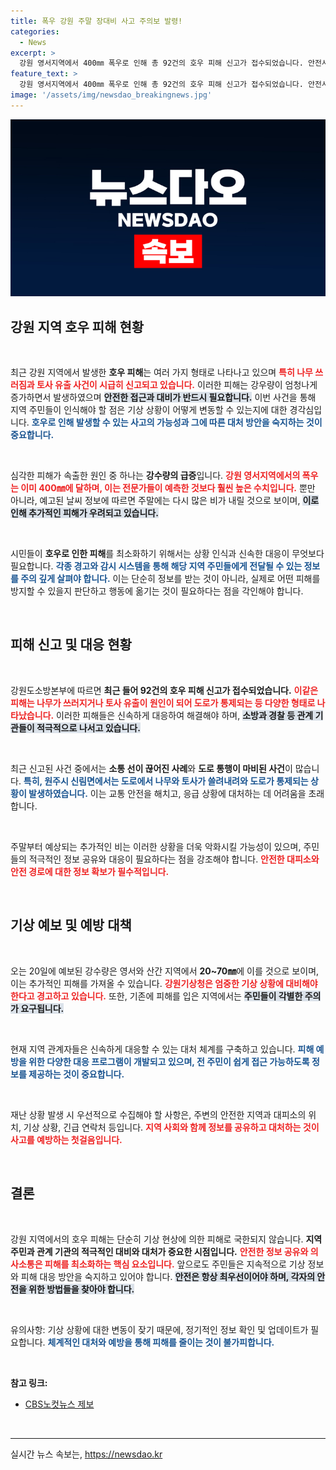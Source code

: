 ```yaml
---
title: 폭우 강원 주말 장대비 사고 주의보 발령!
categories:
  - News
excerpt: >
  강원 영서지역에서 400㎜ 폭우로 인해 총 92건의 호우 피해 신고가 접수되었습니다. 안전사고를 예방하기 위해 주말 추가 장대비 예보에 각별한 주의가 필요합니다.
feature_text: >
  강원 영서지역에서 400㎜ 폭우로 인해 총 92건의 호우 피해 신고가 접수되었습니다. 안전사고를 예방하기 위해 주말 추가 장대비 예보에 각별한 주의가 필요합니다.
image: '/assets/img/newsdao_breakingnews.jpg'
---
```


<p><img src="/assets/img/newsdao_breakingnews.jpg" alt="firstkoreanews 속보" /></p>

<h2 data-ke-size="size26">강원 지역 호우 피해 현황</h2>

<p data-ke-size="size16">&nbsp;</p>

<p>최근 강원 지역에서 발생한 <b>호우 피해</b>는 여러 가지 형태로 나타나고 있으며 <b><span style="color: #ee2323;">특히 나무 쓰러짐과 토사 유출 사건이 시급히 신고되고 있습니다.</span></b> 이러한 피해는 강우량이 엄청나게 증가하면서 발생하였으며 <b><span style="background-color: #21538527;">안전한 접근과 대비가 반드시 필요합니다.</span></b> 이번 사건을 통해 지역 주민들이 인식해야 할 점은 기상 상황이 어떻게 변동할 수 있는지에 대한 경각심입니다. <b><span style="color: #1a5490;">호우로 인해 발생할 수 있는 사고의 가능성과 그에 따른 대처 방안을 숙지하는 것이 중요합니다.</span></b> </p>

<p data-ke-size="size16">&nbsp;</p>

<p>심각한 피해가 속출한 원인 중 하나는 <b>강수량의 급증</b>입니다. <b><span style="color: #ee2323;">강원 영서지역에서의 폭우는 이미 400㎜에 달하며, 이는 전문가들이 예측한 것보다 훨씬 높은 수치입니다.</span></b> 뿐만 아니라, 예고된 날씨 정보에 따르면 주말에는 다시 많은 비가 내릴 것으로 보이며, <b><span style="background-color: #21538527;">이로 인해 추가적인 피해가 우려되고 있습니다.</span></b> </p>

<p data-ke-size="size16">&nbsp;</p>

<p>시민들이 <b>호우로 인한 피해</b>를 최소화하기 위해서는 상황 인식과 신속한 대응이 무엇보다 필요합니다. <b><span style="color: #1a5490;">각종 경고와 감시 시스템을 통해 해당 지역 주민들에게 전달될 수 있는 정보를 주의 깊게 살펴야 합니다.</span></b> 이는 단순히 정보를 받는 것이 아니라, 실제로 어떤 피해를 방지할 수 있을지 판단하고 행동에 옮기는 것이 필요하다는 점을 각인해야 합니다.</p>

<p data-ke-size="size16">&nbsp;</p>

<h2 data-ke-size="size26">피해 신고 및 대응 현황</h2>

<p data-ke-size="size16">&nbsp;</p>

<p>강원도소방본부에 따르면 <b>최근 들어 92건의 호우 피해 신고가 접수되었습니다.</b> <b><span style="color: #ee2323;">이같은 피해는 나무가 쓰러지거나 토사 유출이 원인이 되어 도로가 통제되는 등 다양한 형태로 나타났습니다.</span></b> 이러한 피해들은 신속하게 대응하여 해결해야 하며, <b><span style="background-color: #21538527;">소방과 경찰 등 관계 기관들이 적극적으로 나서고 있습니다.</span></b> </p>

<p data-ke-size="size16">&nbsp;</p>

<p>최근 신고된 사건 중에서는 <b>소통 선이 끊어진 사례</b>와 <b>도로 통행이 마비된 사건</b>이 많습니다. <b><span style="color: #1a5490;">특히, 원주시 신림면에서는 도로에서 나무와 토사가 쓸려내려와 도로가 통제되는 상황이 발생하였습니다.</span></b> 이는 교통 안전을 해치고, 응급 상황에 대처하는 데 어려움을 초래합니다. </p>

<p data-ke-size="size16">&nbsp;</p>

<p>주말부터 예상되는 추가적인 비는 이러한 상황을 더욱 악화시킬 가능성이 있으며, 주민들의 적극적인 정보 공유와 대응이 필요하다는 점을 강조해야 합니다. <b><span style="color: #ee2323;">안전한 대피소와 안전 경로에 대한 정보 확보가 필수적입니다.</span></b> </p>

<p data-ke-size="size16">&nbsp;</p>

<h2 data-ke-size="size26">기상 예보 및 예방 대책</h2>

<p data-ke-size="size16">&nbsp;</p>

<p>오는 20일에 예보된 강수량은 영서와 산간 지역에서 <b>20~70㎜</b>에 이를 것으로 보이며, 이는 추가적인 피해를 가져올 수 있습니다. <b><span style="color: #ee2323;">강원기상청은 엄중한 기상 상황에 대비해야 한다고 경고하고 있습니다.</span></b> 또한, 기존에 피해를 입은 지역에서는 <b><span style="background-color: #21538527;">주민들이 각별한 주의가 요구됩니다.</span></b>  </p>

<p data-ke-size="size16">&nbsp;</p>

<p>현재 지역 관계자들은 신속하게 대응할 수 있는 대처 체계를 구축하고 있습니다. <b><span style="color: #1a5490;">피해 예방을 위한 다양한 대응 프로그램이 개발되고 있으며, 전 주민이 쉽게 접근 가능하도록 정보를 제공하는 것이 중요합니다.</span></b> </p>

<p data-ke-size="size16">&nbsp;</p>

<p>재난 상황 발생 시 우선적으로 수집해야 할 사항은, 주변의 안전한 지역과 대피소의 위치, 기상 상황, 긴급 연락처 등입니다. <b><span style="color: #ee2323;">지역 사회와 함께 정보를 공유하고 대처하는 것이 사고를 예방하는 첫걸음입니다.</span></b> </p>

<p data-ke-size="size16">&nbsp;</p>

<h2 data-ke-size="size26">결론</h2>

<p data-ke-size="size16">&nbsp;</p>

<p>강원 지역에서의 호우 피해는 단순히 기상 현상에 의한 피해로 국한되지 않습니다. <b>지역 주민과 관계 기관의 적극적인 대비와 대처가 중요한 시점입니다.</b> <b><span style="color: #ee2323;">안전한 정보 공유와 의사소통은 피해를 최소화하는 핵심 요소입니다.</span></b> 앞으로도 주민들은 지속적으로 기상 정보와 피해 대응 방안을 숙지하고 있어야 합니다. <b><span style="background-color: #21538527;">안전은 항상 최우선이어야 하며, 각자의 안전을 위한 방법들을 찾아야 합니다.</span></b> </p>

<p data-ke-size="size16">&nbsp;</p>

<p>유의사항: 기상 상황에 대한 변동이 잦기 때문에, 정기적인 정보 확인 및 업데이트가 필요합니다. <b><span style="color: #1a5490;">체계적인 대처와 예방을 통해 피해를 줄이는 것이 불가피합니다.</span></b> </p>

<p data-ke-size="size16">&nbsp;</p>

<p><strong>참고 링크:</strong></p>

<ul>
<li><a href="https://url.kr/b71afn">CBS노컷뉴스 제보</a></li>
</ul>

<p data-ke-size="size16">&nbsp;</p>

<hr>
실시간 뉴스 속보는, <a href="https://newsdao.kr" rel="dofollow">https://newsdao.kr</a>


